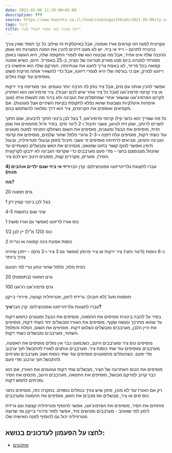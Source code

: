 ```yaml
---
date: 2021-05-06 11:29:00+03:00
description: ???
source: https://www.haaretz.co.il/food/cookingwithkids/2021-05-06/ty-article/0000017f-f8eb-d47e-a37f-f9ff83f40000
tags: בישול
title: ריזוטו אפונה שאי אפשר לעמוד בפניו
---
```


עקרונית למנה הזו קוראים אורז ואפונה, אבל באיטלקית זה שילוב כל כך חמוד שאין צורך בהכרח לתרגם – ריזי אי ביזי. יש לא מעט דרכים להכין את המנה המצוינת הזו ואופן ההכנה שלה אינו אחיד, אבל מה שבטוח הוא שזו לגמרי התקופה שלה, היא הוגשה באופן מסורתי למנהיג ביום סנט מארק פטרונה של ונציה, ב-25 באפריל. היום, כשיש אפונה קפואה בכל פריזר, לא באמת צריך לחגוג את עונתיותה. המרקם שלה הוא איפשהו בין ריזוטו למרק, אם כי בגרסה שלי היא לגמרי ריזוטו, אבל כדי להשאיר אותה מרקית פשוט מוסיפים עוד קצת נוזלים.

אפשר להכין אותה עם מים, אבל ציר נותן לה הרבה יותר טעמים. אני מעדיפה ציר ירקות או ציר קרומי פרמיג'אנו (אבל כל ציר אחר שיש לכם יעבוד). ציר פרמיג'אנו הוא הפתרון לקרום הפרמיג'אנו שנשאר אחרי שמחסלים את הגבינה ולא ברור מה לעשות איתו (אגב אימהות איטלקיות נשבעות שהוא נפלא לתקופת בקיעת השיניים אצל פעוטות). אם מקפיאים ואוספים את הקרומים, ציר הוא דרך נפלאה להשתמש בהם.

כל מה שצריך הוא כחצי קילו קרומי פרמיג'אנו, 1 בצל לבן בינוני חתוך לרבעים, שום חתוך לשניים לרוחב, שמן זית לטיגון, עשבי תיבול ו-2 ליטר מים. בסיר גדול מחממים את שמן הזית, מוסיפים את הבצל ומטגנים, מוסיפים את השום כשחלקו הפנימי למטה מטגנים עוד כשתי דקות, מוסיפים עלה דפנה ו-2-3 גרגרי פלפל שחור שלמים, מוסיפים את קרומי הגבינה והמים, מביאים לרתיחה מוסיפים זר עשבי תיבול (חופן גבעולי פטרוזיליה, גבעול תימין ואפשר לגוון) קשור בחוט שפגאט, מנמיכים את האש ומבשלים כשעתיים עד שהנוזל מצטמצם בחצי – מדי פעם מערבבים כדי שקרומי הגבינה לא ידבקו לקרקעית הסיר). סוגרים, מקררים קצת, מסננים היטב ויש לכם ציר. 

 עברו לתצוגת גלריהריזוטו אפונהצילום: קרן הבר**ריזי אי ביזי שגם ילדים אוהבים (4 מנות)**

**מה?**

20 גרם חמאה

1 בצל לבן בינוני קצוץ דק

4-5 שיני שום כתושות

1 כוס אורז לריזוטו (אפשר גם אורז סושי)

1/2 כוס (120 מ"ל) יין לבן

2 כוסות אפונת גינה קפואה או טרייה

כ-6 כוסות (ליטר וחצי) ציר ירקות או ציר פרמזן (אפשר גם 3 ציר ו-3 מים) - ייתכן שיהיה צורך ביותר

כפית מלח, פלפל שחור טחון טרי לפי הטעם

20 גרם חמאה (בתוספת)

100 גרם פרמיג'אנו רג'אנו

תוספות מעל (לא חובה): גרידת לימון, פטרוזיליה קצוצה, פירורי בייקון

 עברו לתצוגת גלריהריזוטו אפונהצילום: קרן הבר**איך?**

בסיר על להבה בינונית ממיסים את החמאה, מוסיפים את הבצל ומטגנים כחמש דקות עד שהוא מתרכך ונעשה שקוף. מוסיפים את האורז ומבשלים יחד כשתי דקות, מוסיפים את היין הלבן, מערבבים ומבשלים כשלוש דקות. מוסיפים את השום, המלח והפלפל השחור, מערבבים ומבשלים כשתי דקות.

מוסיפים כוס ציר ומערבבים היטב, כשכמעט כבר אין נוזלים מוסיפים את האפונה, מערבבים ומוסיפים עוד שתי כוסות ציר. מערבבים ונותנים לאורז להתבשל תוך ערבוב מדי פעם. כשהנוזלים מתמעטים מוסיפים עוד שתי כוסות ושוב מערבבים ומניחים להתבשל תוך ערבוב מדי פעם.

מוסיפים את הכוס האחרונה של הציר, מבשלים שתי דקות וטועמים את האורז, אם הוא כבר קרוב למרקם מבושל, מוסיפים את החמאה, מערבבים היטב, מכסים את הסיר ומניחים לחמש דקות.

רק אם האורז עוד לא מוכן, סימן שיש צורך בנוזלים נוספים. במקרה כזה, מוסיפים כחצי כוס מים או ציר, מבשלים ואז מכבים את האש, מוסיפים את החמאה ומערבבים.

פותחים את הסיר, מוסיפים את הפרמיג'אנו, אפשר להוסיף פטרוזיליה קצוצה וגם גרידת לימון למי שאוהב - מערבבים ומגישים מיד, אפשר לפזר פירורי בייקון ומי שרוצה פטרוזיליה יכול גם להוסיף למנה האישית שלו.

לחצו על הפעמון לעדכונים בנושא:
------------------------------

* [מתכונים](/ty-tag/recipes-0000017f-da28-dea8-a77f-de6a4ba50000)